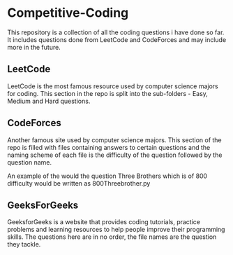# Competitive-Coding
This repository is a collection of all the coding questions i have done so far. It includes questions done from LeetCode and CodeForces and may include more in the future.

## LeetCode
LeetCode is the most famous resource used by computer science majors for coding. This section in the repo is split into the sub-folders - Easy, Medium and Hard questions.

## CodeForces
Another famous site used by computer science majors. This section of the repo is filled with files containing answers to certain questions and the naming scheme of each file is the difficulty of the question followed by the question name.

An example of the would the question Three Brothers which is of 800 difficulty would be written as 800Threebrother.py 

## GeeksForGeeks
GeeksforGeeks is a website that provides coding tutorials, practice problems and learning resources to help people improve their programming skills. The questions here are in no order, the file names are the question they tackle.
